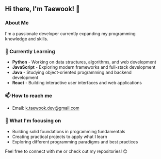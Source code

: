 ## Hi there, I'm Taewook! 👋

### About Me
I'm a passionate developer currently expanding my programming knowledge and skills.

### 🌱 Currently Learning
- **Python** - Working on data structures, algorithms, and web development
- **JavaScript** - Exploring modern frameworks and full-stack development
- **Java** - Studying object-oriented programming and backend development
- **React** - Building interactive user interfaces and web applications

### 📫 How to reach me
- Email: k.taewook.dev@gmail.com

### 🔭 What I'm focusing on
- Building solid foundations in programming fundamentals
- Creating practical projects to apply what I learn
- Exploring different programming paradigms and best practices

Feel free to connect with me or check out my repositories! 😊